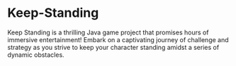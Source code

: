 # Keep-Standing
Keep Standing is a thrilling Java game project that promises hours of immersive entertainment! Embark on a captivating journey of challenge and strategy as you strive to keep your character standing amidst a series of dynamic obstacles.

